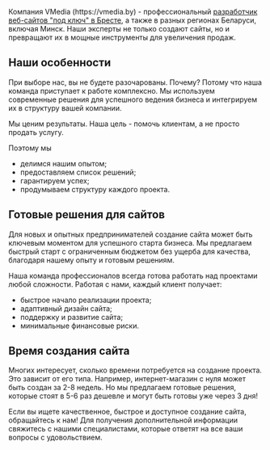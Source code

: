 <p>Компания VMedia (https://vmedia.by) - профессиональный <a href="https://vmedia.by/dev">разработчик веб-сайтов "под ключ" в Бресте</a>, а также в разных регионах Беларуси, включая Минск. Наши эксперты не только создают сайты, но и превращают их в мощные инструменты для увеличения продаж.</p>

<h2>Наши особенности</h2>
<p>При выборе нас, вы не будете разочарованы. Почему? Потому что наша команда приступает к работе комплексно. Мы используем современные решения для успешного ведения бизнеса и интегрируем их в структуру вашей компании.</p>

<p>Мы ценим результаты. Наша цель - помочь клиентам, а не просто продать услугу.</p>

<p>Поэтому мы</p>
<ul>
<li>делимся нашим опытом;</li>
<li>предоставляем список решений;</li>
<li>гарантируем успех;</li>
<li>продумываем структуру каждого проекта.</li>
  </ul>
<h2>Готовые решения для сайтов</h2>
<p>Для новых и опытных предпринимателей создание сайта может быть ключевым моментом для успешного старта бизнеса. Мы предлагаем быстрый старт с ограниченным бюджетом без ущерба для качества, благодаря нашему опыту и готовым решениям.</p>

<p>Наша команда профессионалов всегда готова работать над проектами любой сложности. Работая с нами, каждый клиент получает:</p>
<ul>
<li>быстрое начало реализации проекта;</li>
<li>адаптивный дизайн сайта;</li>
<li>поддержку и развитие сайта;</li>
<li>минимальные финансовые риски.</li>
</ul>
<h2>Время создания сайта</h2>
<p>Многих интересует, сколько времени потребуется на создание проекта. Это зависит от его типа. Например, интернет-магазин с нуля может быть создан за 2-8 недель. Но мы предлагаем готовые решения, которые стоят в 5-6 раз дешевле и могут быть готовы уже через 3 дня!</p>

<p>Если вы ищете качественное, быстрое и доступное создание сайта, обращайтесь к нам! Для получения дополнительной информации свяжитесь с нашими специалистами, которые ответят на все ваши вопросы с удовольствием.</p>
